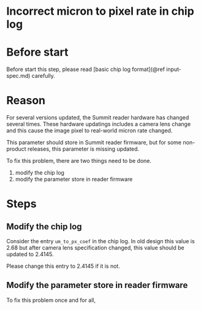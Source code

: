 
Incorrect micron to pixel rate in chip log
===========================================

Before start
============

Before start this step, please read [basic chip log format](@ref input-spec.md) carefully.

Reason
======

For several versions updated, the Summit reader hardware has changed several times. These hardware updatings includes a camera lens change and this cause the image pixel to real-world micron rate changed.

This parameter should store in Summit reader firmware, but for some non-product releases, this parameter is missing updated.

To fix this problem, there are two things need to be done.

1. modify the chip log
2. modify the parameter store in reader firmware

Steps
=====

Modify the chip log
-------------------

Consider the entry ```um_to_px_coef``` in the chip log.
In old design this value is 2.68 but after camera lens specification changed, this value should be updated to 2.4145.

Please change this entry to 2.4145 if it is not.

Modify the parameter store in reader firmware
--------------------------------------------

To fix this problem once and for all,